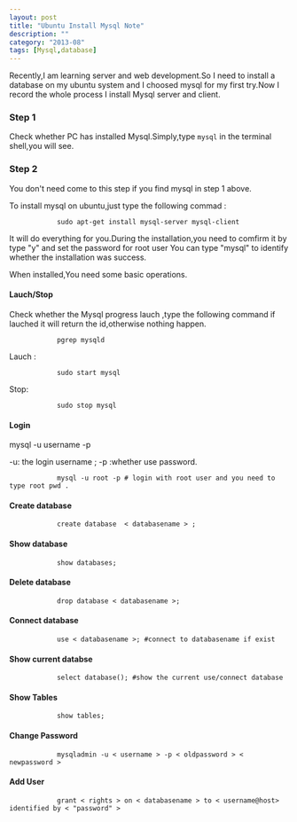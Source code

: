 ```yaml
---
layout: post
title: "Ubuntu Install Mysql Note"
description: ""
category: "2013-08"
tags: [Mysql,database]
---
```


Recently,I am learning server and web development.So I need to install a database on my ubuntu 
system and I choosed mysql for my first try.Now I record the whole process I install Mysql server and client.


### Step 1
Check whether  PC has installed Mysql.Simply,type `mysql` in the terminal shell,you will see.


### Step 2
You don't need come to this step if you find mysql in step 1 above.

To install mysql on ubuntu,just type the following commad :


                sudo apt-get install mysql-server mysql-client


It will do everything for you.During the installation,you need to comfirm it by type "y" and set the password for root user
You can type "mysql" to identify whether the installation was success.


When installed,You need some basic operations.

#### Lauch/Stop
Check whether the Mysql progress lauch ,type the following command if lauched it will return the id,otherwise nothing happen.

                pgrep mysqld

Lauch :

                sudo start mysql 

Stop:

                sudo stop mysql

#### Login
mysql -u username -p

-u: the login username ; -p :whether use password.

                mysql -u root -p # login with root user and you need to type root pwd .


#### Create database
                create database  < databasename > ;

#### Show database
                show databases;

#### Delete database
                drop database < databasename >;

#### Connect database
                use < databasename >; #connect to databasename if exist

#### Show current databse
                select database(); #show the current use/connect database

#### Show Tables
                show tables;

#### Change Password
                mysqladmin -u < username > -p < oldpassword > < newpassword >

#### Add User
                grant < rights > on < databasename > to < username@host> identified by < "password" >


